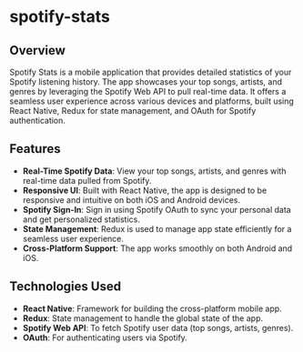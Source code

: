 # spotify-stats

## Overview
Spotify Stats is a mobile application that provides detailed statistics of your Spotify listening history. The app showcases your top songs, artists, and genres by leveraging the Spotify Web API to pull real-time data. It offers a seamless user experience across various devices and platforms, built using React Native, Redux for state management, and OAuth for Spotify authentication.

## Features
- **Real-Time Spotify Data**: View your top songs, artists, and genres with real-time data pulled from Spotify.
- **Responsive UI**: Built with React Native, the app is designed to be responsive and intuitive on both iOS and Android devices.
- **Spotify Sign-In**: Sign in using Spotify OAuth to sync your personal data and get personalized statistics.
- **State Management**: Redux is used to manage app state efficiently for a seamless user experience.
- **Cross-Platform Support**: The app works smoothly on both Android and iOS.

## Technologies Used
- **React Native**: Framework for building the cross-platform mobile app.
- **Redux**: State management to handle the global state of the app.
- **Spotify Web API**: To fetch Spotify user data (top songs, artists, genres).
- **OAuth**: For authenticating users via Spotify.
